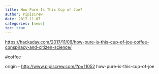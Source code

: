 ```yaml
---
title: How Pure Is This Cup of Joe?
author: PipisCrew
date: 2017-11-07
categories: [news]
toc: true
---
```


https://hackaday.com/2017/11/06/how-pure-is-this-cup-of-joe-coffee-conspiracy-and-citizen-science/

#coffee

origin - http://www.pipiscrew.com/?p=11052 how-pure-is-this-cup-of-joe